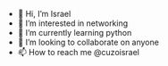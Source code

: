 - 👋 Hi, I’m Israel
- 👀 I’m interested in networking
- 🌱 I’m currently learning python
- 💞️ I’m looking to collaborate on anyone
- 📫 How to reach me @cuzoisrael

<!---
Israel is a ✨ special ✨ repository because its `README.md` (this file) appears on your GitHub profile.
You can click the Preview link to take a look at your changes.
--->
